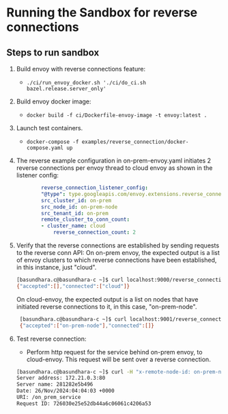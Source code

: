 # Running the Sandbox for reverse connections

## Steps to run sandbox

1. Build envoy with reverse connections feature:
   - ```./ci/run_envoy_docker.sh './ci/do_ci.sh bazel.release.server_only'```
2. Build envoy docker image:
   - ```docker build -f ci/Dockerfile-envoy-image -t envoy:latest .```
3. Launch test containers.
   - ```docker-compose -f examples/reverse_connection/docker-compose.yaml up```
4. The reverse example configuration in on-prem-envoy.yaml initiates 2 reverse connections per envoy thread to cloud envoy as shown in the listener config:

    ```yaml    
            reverse_connection_listener_config:
            "@type": type.googleapis.com/envoy.extensions.reverse_connection.reverse_connection_listener_config.v3.ReverseConnectionListenerConfig
            src_cluster_id: on-prem
            src_node_id: on-prem-node
            src_tenant_id: on-prem
            remote_cluster_to_conn_count:
            - cluster_name: cloud
                reverse_connection_count: 2
    ```

5. Verify that the reverse connections are established by sending requests to the reverse conn API:
   On on-prem envoy, the expected output is a list of envoy clusters to which reverse connections have been
   established, in this instance, just "cloud".

    ```bash
    [basundhara.c@basundhara-c ~]$ curl localhost:9000/reverse_connections               
    {"accepted":[],"connected":["cloud"]} 
    ``` 
   On cloud-envoy, the expected output is a list on nodes that have initiated reverse connections to it,
   in this case, "on-prem-node".
   
   ```bash
    [basundhara.c@basundhara-c ~]$ curl localhost:9001/reverse_connections                  
    {"accepted":["on-prem-node"],"connected":[]}
   ``` 

6. Test reverse connection:
   - Perform http request for the service behind on-prem envoy, to cloud-envoy. This request will be sent
   over a reverse connection.

    ```bash
    [basundhara.c@basundhara-c ~]$ curl -H "x-remote-node-id: on-prem-node" -H "x-dst-cluster-uuid: on-prem" http://localhost:8081/on_prem_service  
    Server address: 172.21.0.3:80
    Server name: 281282e5b496
    Date: 26/Nov/2024:04:04:03 +0000
    URI: /on_prem_service
    Request ID: 726030e25e52db44a6c06061c4206a53
    ```

